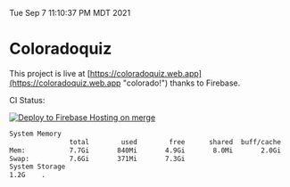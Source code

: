 Tue Sep  7 11:10:37 PM MDT 2021

# Coloradoquiz


This project is live at [https://coloradoquiz.web.app](https://coloradoquiz.web.app "colorado!") thanks to Firebase.

CI Status: 

[![Deploy to Firebase Hosting on merge](https://github.com/teamkushal/coloradoquiz/actions/workflows/firebase-hosting-merge.yml/badge.svg)](https://github.com/teamkushal/coloradoquiz/actions/workflows/firebase-hosting-merge.yml)

```bash
System Memory
               total        used        free      shared  buff/cache   available
Mem:           7.7Gi       840Mi       4.9Gi       8.0Mi       2.0Gi       6.5Gi
Swap:          7.6Gi       371Mi       7.3Gi
System Storage
1.2G	.
```
```bash

